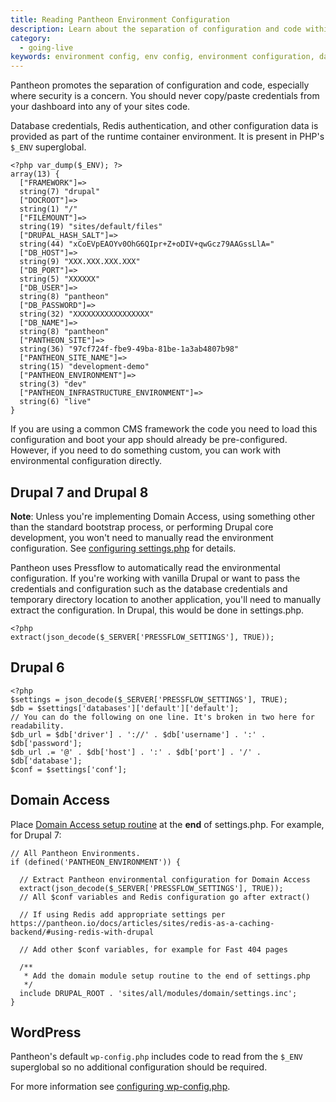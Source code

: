 ```yaml
---
title: Reading Pantheon Environment Configuration
description: Learn about the separation of configuration and code within the Pantheon runtime container environment.
category:
  - going-live
keywords: environment config, env config, environment configuration, database credentials, db credentials, container, containers, $_ENV, wp-config.php, database error, db errors, superglobal, redis auth, redis authentication, runtime, runtime container, runtime container environment, runtime matrix
---
```

Pantheon promotes the separation of configuration and code, especially where security is a concern. You should never copy/paste credentials from your dashboard into any of your sites code.

Database credentials, Redis authentication, and other configuration data is provided as part of the runtime container environment. It is present in PHP's `$_ENV` superglobal.

    <?php var_dump($_ENV); ?>
    array(13) {
      ["FRAMEWORK"]=>
      string(7) "drupal"
      ["DOCROOT"]=>
      string(1) "/"
      ["FILEMOUNT"]=>
      string(19) "sites/default/files"
      ["DRUPAL_HASH_SALT"]=>
      string(44) "xCoEVpEAOYv0OhG6QIpr+Z+oDIV+qwGcz79AAGssLlA="
      ["DB_HOST"]=>
      string(9) "XXX.XXX.XXX.XXX"
      ["DB_PORT"]=>
      string(5) "XXXXXX"
      ["DB_USER"]=>
      string(8) "pantheon"
      ["DB_PASSWORD"]=>
      string(32) "XXXXXXXXXXXXXXXXX"
      ["DB_NAME"]=>
      string(8) "pantheon"
      ["PANTHEON_SITE"]=>
      string(36) "97cf724f-fbe9-49ba-81be-1a3ab4807b98"
      ["PANTHEON_SITE_NAME"]=>
      string(15) "development-demo"
      ["PANTHEON_ENVIRONMENT"]=>
      string(3) "dev"
      ["PANTHEON_INFRASTRUCTURE_ENVIRONMENT"]=>
      string(6) "live"
    }

If you are using a common CMS framework the code you need to load this configuration and boot your app should already be pre-configured. However, if you need to do something custom, you can work with environmental configuration directly.

## Drupal 7 and Drupal 8

<div class="alert alert-warning" role="alert">
<strong>Note</strong>: Unless you're implementing Domain Access, using something other than the standard bootstrap process, or performing Drupal core development, you won't need to manually read the environment configuration. See <a href="/docs/articles/drupal/configuring-settings-php">configuring settings.php</a> for details.</div>

Pantheon uses Pressflow to automatically read the environmental configuration. If you're working with vanilla Drupal or want to pass the credentials and configuration such as the database credentials and temporary directory location to another application, you'll need to manually extract the configuration. In Drupal, this would be done in settings.php.

    <?php
    extract(json_decode($_SERVER['PRESSFLOW_SETTINGS'], TRUE));

## Drupal 6

    <?php
    $settings = json_decode($_SERVER['PRESSFLOW_SETTINGS'], TRUE);
    $db = $settings['databases']['default']['default'];
    // You can do the following on one line. It's broken in two here for readability.
    $db_url = $db['driver'] . '://' . $db['username'] . ':' . $db['password'];
    $db_url .= '@' . $db['host'] . ':' . $db['port'] . '/' . $db['database'];
    $conf = $settings['conf'];

## Domain Access

Place [Domain Access setup routine](http://drupal.org/node/1096962) at the **end** of settings.php. For example, for Drupal 7:

    // All Pantheon Environments.
    if (defined('PANTHEON_ENVIRONMENT')) {

      // Extract Pantheon environmental configuration for Domain Access
      extract(json_decode($_SERVER['PRESSFLOW_SETTINGS'], TRUE));
      // All $conf variables and Redis configuration go after extract()

      // If using Redis add appropriate settings per https://pantheon.io/docs/articles/sites/redis-as-a-caching-backend/#using-redis-with-drupal

      // Add other $conf variables, for example for Fast 404 pages

      /**
       * Add the domain module setup routine to the end of settings.php
       */
      include DRUPAL_ROOT . 'sites/all/modules/domain/settings.inc';
    }


## WordPress

Pantheon's default `wp-config.php` includes code to read from the `$_ENV` superglobal so no additional configuration should be required.

For more information see [configuring wp-config.php](/docs/articles/wordpress/configuring-wp-config-php).
